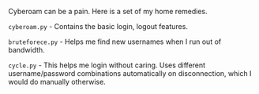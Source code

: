 Cyberoam can be a pain. Here is a set of my home remedies.

``cyberoam.py`` - Contains the basic login, logout features.

``bruteforece.py`` - Helps me find new usernames when I run out of bandwidth.

``cycle.py`` - This helps me login without caring. Uses different username/password combinations automatically on disconnection, which I would do manually otherwise.
